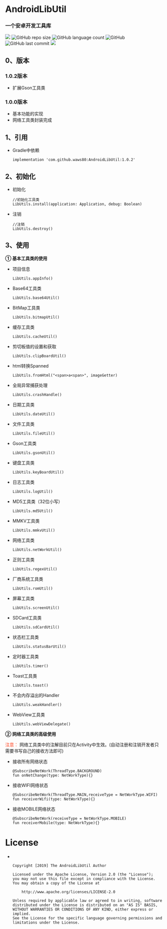 # AndroidLibUtil

### **一个安卓开发工具库**

[![](https://jitpack.io/v/waws80/AndroidLibUtil.svg)](https://jitpack.io/#waws80/AndroidLibUtil)
![GitHub repo size](https://img.shields.io/github/repo-size/waws80/AndroidLibUtil.svg)
![GitHub language count](https://img.shields.io/github/languages/count/waws80/AndroidLibUtil.svg)
![GitHub](https://img.shields.io/github/license/waws80/AndroidLibUtil.svg)
![GitHub last commit](https://img.shields.io/github/last-commit/waws80/AndroidLibUtil.svg)
[![](https://img.shields.io/badge/Android-Util-blue.svg)]()

## **0、版本**

### **1.0.2版本**
* 扩展Gson工具类


### **1.0.0版本**
* 基本功能的实现
* 网络工具类封装完成

## **1、引用**
* Gradle中依赖

    ```
    implementation 'com.github.waws80:AndroidLibUtil:1.0.2'
    ```
    

## **2、初始化**
* 初始化
    
    ```
    //初始化工具类
    LibUtils.install(application: Application, debug: Boolean)
    ```
* 注销

    ```
    //注销
    LibUtils.destroy()
    ```
## **3、使用**

**① 基本工具类的使用**

* 项目信息
    ```
    LibUtils.appInfo()
    ```
* Base64工具类
    ```
    LibUtils.base64Util()
    ```
* BitMap工具类
    ```
    LibUtils.bitmapUtil()
    ```
* 缓存工具类
    ```
    LibUtils.cacheUtil()
    ```
* 剪切板值的设置和获取
    ```
    LibUtils.clipBoardUtil()
    ```
* html转换Spanned
    ```
    LibUtils.fromHtml("<span>a<span>", imageGetter)
    ```
* 全局异常捕获处理
    ```
    LibUtils.crashHandle()
    ```
* 日期工具类
    ```
    LibUtils.dateUtil()
    ```
* 文件工具类
    ```
    LibUtils.fileUtil()
    ```
* Gson工具类
    ```
    LibUtils.gsonUtil()
    ```
* 键盘工具类
    ```
    LibUtils.keyBoardUtil()
    ```
* 日志工具类
    ```
    LibUtils.logUtil()
    ```
* MD5工具类（32位小写）
    ```
    LibUtils.md5Util()
    ```
* MMKV工具类
    ```
    LibUtils.mmkvUtil()
    ```
* 网络工具类
    ```
    LibUtils.netWorkUtil()
    ```
* 正则工具类
    ```
    LibUtils.regexUtil()
    ```
* 厂商系统工具类
    ```
    LibUtils.romUtil()
    ```
* 屏幕工具类
    ```
    LibUtils.screenUtil()
    ```
* SDCard工具类
    ```
    LibUtils.sdCardUtil()
    ```
* 状态栏工具类
    ```
    LibUtils.statusBarUtil()
    ```
* 定时器工具类
    ```
    LibUtils.timer()
    ```
* Toast工具类
    ```
    LibUtils.toast()
    ```
* 不会内存溢出的Handler
    ```
    LibUtils.weakHandler()
    ```
* WebView工具类
    ```
    LibUtils.webViewDelegate()
    ```
**② 网络工具类的高级使用**

<font color='#FF4321'>注意：</font> 网络工具类中的注解目前只在Activity中生效。(自动注册和注销开发者只需要书写自己的接收方法即可)

* 接收所有网络状态
    ```
    @SubscribeNetWork(ThreadType.BACKGROUND)
    fun onNetChange(type: NetWorkType){}
    ```
* 接收WIFI网络状态
    ```
    @SubscribeNetWork(ThreadType.MAIN,receiveType = NetWorkType.WIFI)
    fun receiverWifi(type: NetWorkType){}
    ```
* 接收MOBILE网络状态
    ```
    @SubscribeNetWork(receiveType = NetWorkType.MOBILE)
    fun receiverMobile(type: NetWorkType){}
    ```
# **License**
* <br>

    ```
    Copyright [2019] The AndroidLibUtil Author

    Licensed under the Apache License, Version 2.0 (the "License");
    you may not use this file except in compliance with the License.
    You may obtain a copy of the License at

        http://www.apache.org/licenses/LICENSE-2.0

    Unless required by applicable law or agreed to in writing, software
    distributed under the License is distributed on an "AS IS" BASIS,
    WITHOUT WARRANTIES OR CONDITIONS OF ANY KIND, either express or implied.
    See the License for the specific language governing permissions and
    limitations under the License.
    ```
    
